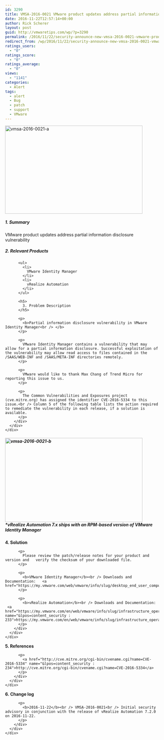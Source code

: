 ```yaml
---
id: 3290
title: VMSA-2016-0021 VMware product updates address partial information disclosure vulnerability
date: 2016-11-22T12:57:14+00:00
author: Rick Scherer
layout: post
guid: http://vmwaretips.com/wp/?p=3290
permalink: /2016/11/22/security-announce-new-vmsa-2016-0021-vmware-product-updates-address-partial-information-disclosure-vulnerability/
redirect_from: /wp/2016/11/22/security-announce-new-vmsa-2016-0021-vmware-product-updates-address-partial-information-disclosure-vulnerability/
ratings_users:
  - "0"
ratings_score:
  - "0"
ratings_average:
  - "0"
views:
  - "1141"
categories:
  - Alert
tags:
  - alert
  - Bug
  - patch
  - support
  - VMware
---
```

[<img class="alignnone wp-image-3321" src="http://vmwaretips.com/wp/wp-content/uploads/2016/11/vmsa-2016-0021-a.jpg" alt="vmsa-2016-0021-a" width="450" height="288" srcset="http://vmwaretips.com/wp/wp-content/uploads/2016/11/vmsa-2016-0021-a.jpg 558w, http://vmwaretips.com/wp/wp-content/uploads/2016/11/vmsa-2016-0021-a-300x192.jpg 300w" sizes="(max-width: 450px) 100vw, 450px" />](http://vmwaretips.com/wp/wp-content/uploads/2016/11/vmsa-2016-0021-a.jpg)
  
<!--more-->

##### 1. Summary

VMware product updates address partial information disclosure vulnerability

<div class="paragraphText parbase section">
  <div class="section-custom ">
    <div class="container-fluid">
      <div class="row">
        <div class="col-md-12">
          <h5>
            2. Relevant Products
          </h5>
          
          <ul>
            <li>
              VMware Identity Manager
            </li>
            <li>
              vRealize Automation
            </li>
          </ul>
          
          <h5>
            3. Problem Description
          </h5>
          
          <p>
            <b>Partial information disclosure vulnerability in VMware Identity Manager<br /> </b>
          </p>
          
          <p>
            VMware Identity Manager contains a vulnerability that may allow for a partial information disclosure. Successful exploitation of the vulnerability may allow read access to files contained in the /SAAS/WEB-INF and /SAAS/META-INF directories remotely.
          </p>
          
          <p>
            VMware would like to thank Max Chang of Trend Micro for reporting this issue to us.
          </p>
          
          <p>
            The Common Vulnerabilities and Exposures project (cve.mitre.org) has assigned the identifier CVE-2016-5334 to this issue.<br /> Column 5 of the following table lists the action required to remediate the vulnerability in each release, if a solution is available.
          </p>
        </div>
      </div>
    </div>
  </div>
</div>

<div class="comparisonTable section">
  <div id="columncontainer1columncontainercomparisontable_9336_595913436" class="rTable">
    <div class="rTableHeading">
      <div class="rTableHead" data-heading="headingOne">
        <h5>
          <a href="http://vmwaretips.com/wp/wp-content/uploads/2016/11/vmsa-2016-0021-b.jpg"><img class="alignnone wp-image-3322" src="http://vmwaretips.com/wp/wp-content/uploads/2016/11/vmsa-2016-0021-b.jpg" alt="vmsa-2016-0021-b" width="450" height="275" srcset="http://vmwaretips.com/wp/wp-content/uploads/2016/11/vmsa-2016-0021-b.jpg 560w, http://vmwaretips.com/wp/wp-content/uploads/2016/11/vmsa-2016-0021-b-300x183.jpg 300w" sizes="(max-width: 450px) 100vw, 450px" /></a><br /> <b>*</b>vRealize Automation 7.x ships with an RPM-based version of VMware Identity Manager
        </h5>
      </div>
    </div>
  </div>
</div>

<div class="paragraphText parbase section">
  <div class="section-custom ">
    <div class="container-fluid">
      <div class="row">
        <div class="col-md-12">
          <p>
            <b>4. Solution</b>
          </p>
          
          <p>
            Please review the patch/release notes for your product and version and   verify the checksum of your downloaded file.
          </p>
          
          <p>
            <b>VMware Identity Manager</b><br /> Downloads and Documentation:   <a href="https://my.vmware.com/web/vmware/info/slug/desktop_end_user_computing/vmware_identity_manager/2_7">https://my.vmware.com/web/vmware/info/slug/desktop_end_user_computing/vmware_identity_manager/2_7</a>
          </p>
          
          <p>
            <b>vRealize Automation</b><br /> Downloads and Documentation:   <a href="https://my.vmware.com/en/web/vmware/info/slug/infrastructure_operations_management/vmware_vrealize_automation/7_2" name="&lpos=content_security : 233">https://my.vmware.com/en/web/vmware/info/slug/infrastructure_operations_management/vmware_vrealize_automation/7_2</a>
          </p>
        </div>
      </div>
    </div>
  </div>
</div>

<div class="paragraphText parbase section">
  <div class="section-custom ">
    <div class="container-fluid">
      <div class="row">
        <div class="col-md-12">
          <p>
            <b>5. References</b>
          </p>
          
          <p>
            <a href="http://cve.mitre.org/cgi-bin/cvename.cgi?name=CVE-2016-5334" name="&lpos=content_security : 234">http://cve.mitre.org/cgi-bin/cvename.cgi?name=CVE-2016-5334</a>
          </p>
        </div>
      </div>
    </div>
  </div>
</div>

<div class="paragraphText parbase section">
  <div class="section-custom ">
    <div class="container-fluid">
      <div class="row">
        <div class="col-md-12">
          <p>
            <b>6. Change log</b>
          </p>
          
          <p>
            <b>2016-11-22</b><br /> VMSA-2016-0021<br /> Initial security advisory in conjunction with the release of vRealize Automation 7.2.0 on 2016-11-22.
          </p>
        </div>
      </div>
    </div>
  </div>
</div>
